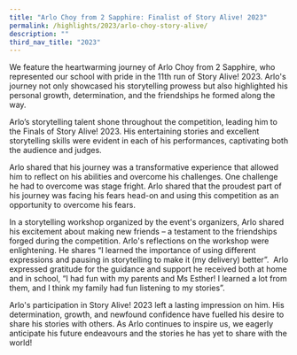 ```yaml
---
title: "Arlo Choy from 2 Sapphire: Finalist of Story Alive! 2023"
permalink: /highlights/2023/arlo-choy-story-alive/
description: ""
third_nav_title: "2023"
---
```

We feature the heartwarming journey of Arlo Choy from 2 Sapphire, who represented our school with pride in the 11th run of Story Alive! 2023. Arlo's journey not only showcased his storytelling prowess but also highlighted his personal growth, determination, and the friendships he formed along the way.

Arlo’s storytelling talent shone throughout the competition, leading him to the Finals of Story Alive! 2023. His entertaining stories and excellent storytelling skills were evident in each of his performances, captivating both the audience and judges.

Arlo shared that his journey was a transformative experience that allowed him to reflect on his abilities and overcome his challenges. One challenge he had to overcome was stage fright. Arlo shared that the proudest part of his journey was facing his fears head-on and using this competition as an opportunity to overcome his fears.

In a storytelling workshop organized by the event's organizers, Arlo shared his excitement about making new friends – a testament to the friendships forged during the competition. Arlo's reflections on the workshop were enlightening. He shares “I learned the importance of using different expressions and pausing in storytelling to make it (my delivery) better”.  Arlo expressed gratitude for the guidance and support he received both at home and in school, “I had fun with my parents and Ms Esther! I learned a lot from them, and I think my family had fun listening to my stories”.

Arlo's participation in Story Alive! 2023 left a lasting impression on him. His determination, growth, and newfound confidence have fuelled his desire to share his stories with others. As Arlo continues to inspire us, we eagerly anticipate his future endeavours and the stories he has yet to share with the world!

